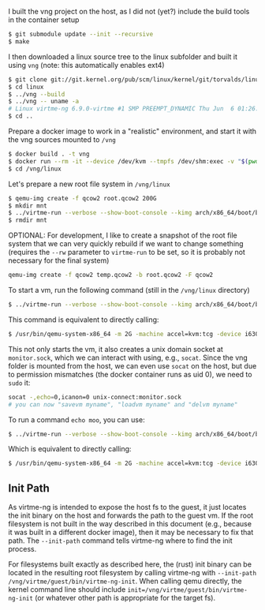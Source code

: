 I built the vng project on the host, as I did not (yet?) include the build tools in the container setup
```sh
$ git submodule update --init --recursive
$ make
```

I then downloaded a linux source tree to the linux subfolder and built it using `vng` (note: this automatically enables ext4)
```sh
$ git clone git://git.kernel.org/pub/scm/linux/kernel/git/torvalds/linux.git --branch v6.9 --depth 1
$ cd linux
$ ../vng --build
$ ../vng -- uname -a
# Linux virtme-ng 6.9.0-virtme #1 SMP PREEMPT_DYNAMIC Thu Jun  6 01:26:58 BST 2024 x86_64 GNU/Linux
$ cd ..
```

Prepare a docker image to work in a "realistic" environment, and start it with the vng sources mounted to `/vng`
```sh
$ docker build . -t vng
$ docker run --rm -it --device /dev/kvm --tmpfs /dev/shm:exec -v "$(pwd)":/vng vng
$ cd /vng/linux
```

Let's prepare a new root file system in `/vng/linux`
```sh
$ qemu-img create -f qcow2 root.qcow2 200G
$ mkdir mnt
$ ../virtme-run --verbose --show-boot-console --kimg arch/x86_64/boot/bzImage --memory 2G --mods=auto --blk-disk newroot=root.qcow2 --script-sh "mkfs.ext4 /dev/vda && mount /dev/vda '$(pwd)/mnt' && rsync -v -a --one-file-system --exclude '$(pwd)/mnt' --exclude '$(pwd)/root.qcow2' / '$(pwd)/mnt'/"
$ rmdir mnt
```

OPTIONAL: For development, I like to create a snapshot of the root file system that we can very quickly rebuild if we want to change something (requires the `--rw` parameter to `virtme-run` to be set, so it is probably not necessary for the final system)
```sh
qemu-img create -f qcow2 temp.qcow2 -b root.qcow2 -F qcow2
```

To start a vm, run the following command (still in the `/vng/linux` directory)
```sh
$ ../virtme-run --verbose --show-boot-console --kimg arch/x86_64/boot/bzImage --memory 2G --mods=auto --root-disk myroot=temp.qcow2 -q=-monitor -q=unix:monitor.sock,server,nowait
```

This command is equivalent to directly calling:
```sh
$ /usr/bin/qemu-system-x86_64 -m 2G -machine accel=kvm:tcg -device i6300esb,id=watchdog0 -cpu host -parallel none -net none -echr 1 -chardev file,path=/proc/self/fd/2,id=dmesg -device virtio-serial-pci -device virtconsole,chardev=dmesg -chardev stdio,id=console,signal=off,mux=on -serial chardev:console -mon chardev=console -vga none -display none -drive if=none,id=root-disk,file=temp.qcow2 -device virtio-blk-pci,drive=root-disk,serial=myroot -kernel arch/x86_64/boot/bzImage -append 'nr_open=1073741816 root=/dev/vda console=hvc0 earlyprintk=serial,ttyS0,115200 virtme_console=ttyS0 psmouse.proto=exps "virtme_stty_con=rows 25 cols 238 iutf8" TERM=xterm virtme_root_user=1 raid=noautodetect ro init=/vng/virtme/guest/bin/virtme-ng-init' -monitor unix:monitor.sock,server,nowait
```

This not only starts the vm, it also creates a unix domain socket at `monitor.sock`, which we can interact with using, e.g., `socat`. Since the vng folder is mounted from the host, we can even use `socat` on the host, but due to permission mismatches (the docker container runs as uid 0), we need to `sudo` it:
```sh
socat -,echo=0,icanon=0 unix-connect:monitor.sock
# you can now "savevm myname", "loadvm myname" and "delvm myname"
```

To run a command `echo moo`, you can use:
```sh
$ ../virtme-run --verbose --show-boot-console --kimg arch/x86_64/boot/bzImage --memory 2G --mods=auto --root-disk myroot=temp.qcow2 -q=-monitor -q=unix:monitor.sock,server,nowait
```

Which is equivalent to directly calling:
```sh
$ /usr/bin/qemu-system-x86_64 -m 2G -machine accel=kvm:tcg -device i6300esb,id=watchdog0 -cpu host -parallel none -net none -drive if=none,id=root-disk,file=temp.qcow2 -device virtio-blk-pci,drive=root-disk,serial=myroot -vga none -display none -serial chardev:console -chardev file,id=console,path=/proc/self/fd/2 -chardev stdio,id=stdin,signal=on,mux=off -device virtio-serial-pci -device virtserialport,name=virtme.stdin,chardev=stdin -chardev file,id=stdout,path=/proc/self/fd/1 -device virtio-serial-pci -device virtserialport,name=virtme.stdout,chardev=stdout -chardev file,id=stderr,path=/proc/self/fd/2 -device virtio-serial-pci -device virtserialport,name=virtme.stderr,chardev=stderr -chardev file,id=dev_stdout,path=/proc/self/fd/1 -device virtio-serial-pci -device virtserialport,name=virtme.dev_stdout,chardev=dev_stdout -chardev file,id=dev_stderr,path=/proc/self/fd/2 -device virtio-serial-pci -device virtserialport,name=virtme.dev_stderr,chardev=dev_stderr -chardev file,id=ret,path=/tmp/virtme_ret38nwktc2 -device virtio-serial-pci -device virtserialport,name=virtme.ret,chardev=ret -no-reboot -kernel arch/x86_64/boot/bzImage -append 'nr_open=1073741816 root=/dev/vda console=ttyS0 earlyprintk=serial,ttyS0,115200 panic=-1 virtme.exec=`ZWNobyBtb28=` virtme_root_user=1 raid=noautodetect ro init=/vng/virtme/guest/bin/virtme-ng-init' -monitor unix:monitor.sock,server,nowait
```

## Init Path
As virtme-ng is intended to expose the host fs to the guest, it just locates the init binary on the host and forwards the path to the guest vm. If the root filesystem is not built in the way described in this document (e.g., because it was built in a different docker image), then it may be necessary to fix that path. The `--init-path` command tells virtme-ng where to find the init process.

For filesystems built exactly as described here, the (rust) init binary can be located in the resulting root filesystem by calling virtme-ng with `--init-path /vng/virtme/guest/bin/virtme-ng-init`. When calling qemu directly, the kernel command line should include `init=/vng/virtme/guest/bin/virtme-ng-init` (or whatever other path is appropriate for the target fs).